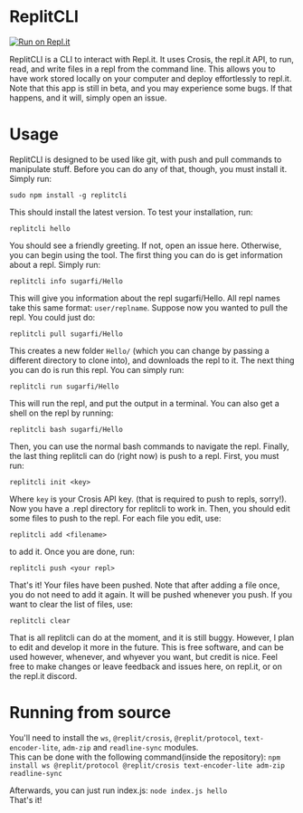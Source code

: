 # ReplitCLI
[![Run on Repl.it](https://repl.it/badge/github/sugarfi/ReplitCLI)](https://repl.it/github/sugarfi/ReplitCLI)


ReplitCLI is a CLI to interact with Repl.it. It uses Crosis, the repl.it API, to run, read, and write files in a repl from the command line. This allows you to have work stored locally on your computer and deploy effortlessly to repl.it. Note that this app is still in beta, and you may experience some bugs. If that happens, and it will, simply open an issue.
# Usage
ReplitCLI is designed to be used like git, with push and pull commands to manipulate stuff. Before you can do any of that, though, you must install it. Simply run:
```
sudo npm install -g replitcli
```
This should install the latest version. To test your installation, run:
```
replitcli hello
```
You should see a friendly greeting. If not, open an issue here. Otherwise, you can begin using the tool. The first thing you can do is get information about a repl. Simply run:
```
replitcli info sugarfi/Hello
```
This will give you information about the repl sugarfi/Hello. All repl names take this same format: `user/replname`. Suppose now you wanted to pull the repl. You could just do:
```
replitcli pull sugarfi/Hello
```
This creates a new folder `Hello/` (which you can change by passing a different directory to clone into), and downloads the repl to it. The next thing you can do is run this repl. You can simply run:
```
replitcli run sugarfi/Hello
```
This will run the repl, and put the output in a terminal. You can also get a shell on the repl by running:
```
replitcli bash sugarfi/Hello
```
Then, you can use the normal bash commands to navigate the repl. Finally, the last thing replitcli can do (right now) is push to a repl. First, you must run:
```
replitcli init <key>
```
Where `key` is your Crosis API key. (that is required to push to repls, sorry!). Now you have a .repl directory for replitcli to work in. Then, you should edit some files to push to the repl. For each file you edit, use:
```
replitcli add <filename>
```
to add it. Once you are done, run:
```
replitcli push <your repl>
```
That's it! Your files have been pushed. Note that after adding a file once, you do not need to add it again. It will be pushed whenever you push. If you want to clear the list of files, use:
```
replitcli clear
```
That is all replitcli can do at the moment, and it is still buggy. However, I plan to edit and develop it more in the future.  This is free software, and can be used however, whenever, and whyever you want, but credit is nice. Feel free to make changes or leave feedback and issues here, on repl.it, or on the repl.it discord.

# Running from source
You'll need to install the `ws`, `@replit/crosis`, `@replit/protocol`, `text-encoder-lite`, `adm-zip` and `readline-sync` modules.<br>
This can be done with the following command(inside the repository): `npm install ws @replit/protocol @replit/crosis text-encoder-lite adm-zip readline-sync`<br>

Afterwards, you can just run index.js: `node index.js hello`<br>
That's it!
